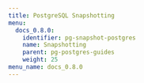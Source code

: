 ```yaml
---
title: PostgreSQL Snapshotting
menu:
  docs_0.8.0:
    identifier: pg-snapshot-postgres
    name: Snapshotting
    parent: pg-postgres-guides
    weight: 25
menu_name: docs_0.8.0
---
```

